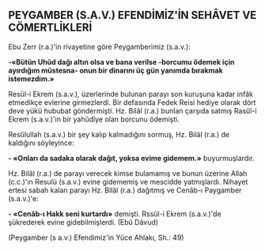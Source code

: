 ## PEYGAMBER (S.A.V.) EFENDİMİZ'İN SEHÂVET VE CÖMERTLİKLERİ

Ebu Zerr (r.a.)'in rivayetine göre Peygambe­rimiz (s.a.v.):

**-«Bütün Uhûd dağı altın olsa ve bana ve­rilse -borcumu ödemek için ayırdığım müstesna- onun bir dinarını üç gün yanımda bırak­mak istemezdim.»**

Resûl-i Ekrem (s.a.v.), üzerlerinde bulunan parayı son kuruşuna kadar infâk etmedikçe evlerine girmezlerdi. Bir defasında Fedek Reisi hediye olarak dört deve yükü hububat göndermişti. Hz. Bilâl (r.a.) bunlan çarşıda satmış Rasûl-i Ekrem (s.a.v.)'in bir yahûdîye olan borcu­nu ödemişti.

Resûlullah (s.a.v.) bir şey kalıp kalmadığını sormuş, Hz. Bilâl (r.a.) de kaldığını söyleyince:

**- «Onları da sadaka olarak dağıt, yoksa evime gidemem.»** buyurmuşlardır.

Hz. Bilâl (r.a.) de parayı verecek kimse bu­lamamış ve bunun üzerine Allah (c.c.)'ın Resu­lü (s.a.v.) evine gidememiş ve mescidde yatmış­lardı. Nihayet ertesi sabah kalan parayı Hz. Bi­lâl (r.a.) dağıtmış ve Cenâb-ı Paygamber (s.a.v.)'e:

**-  «Cenâb-ı Hakk seni kurtardı»** demişti. Rssûl-i Ekrem (s.a.v.)'de şükrederek evine gidebilmişlerdi. (Ebû Dâvud)

(Peygamber (s a.v.) Efendimiz'in Yüce Ahlakı, Sh.: 49)

